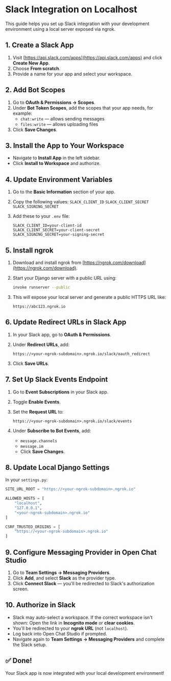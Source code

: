 # Slack Integration on Localhost

This guide helps you set up Slack integration with your development environment using a local server exposed via ngrok.

## 1. Create a Slack App

1. Visit [https://api.slack.com/apps](https://api.slack.com/apps) and click **Create New App**.
2. Choose **From scratch**.
3. Provide a name for your app and select your workspace.

## 2. Add Bot Scopes

1. Go to **OAuth & Permissions → Scopes**.
2. Under **Bot Token Scopes**, add the scopes that your app needs, for example:
   - `chat:write` — allows sending messages
   - `files:write` — allows uploading files
3. Click **Save Changes**.

## 3. Install the App to Your Workspace

- Navigate to **Install App** in the left sidebar.
- Click **Install to Workspace** and authorize.

## 4. Update Environment Variables

1. Go to the **Basic Information** section of your app.
2. Copy the following values:
   `SLACK_CLIENT_ID`
   `SLACK_CLIENT_SECRET`
   `SLACK_SIGNING_SECRET`
3. Add these to your `.env` file:

   ```env
   SLACK_CLIENT_ID=your-client-id
   SLACK_CLIENT_SECRET=your-client-secret
   SLACK_SIGNING_SECRET=your-signing-secret
   ```

## 5. Install ngrok

1. Download and install ngrok from [https://ngrok.com/download](https://ngrok.com/download).
2. Start your Django server with a public URL using:

   ```bash
   invoke runserver --public
   ```
3. This will expose your local server and generate a public HTTPS URL like:
   ```
   https://abc123.ngrok.io
   ```

## 6. Update Redirect URLs in Slack App

1. In your Slack app, go to **OAuth & Permissions**.
2. Under **Redirect URLs**, add:

   ```
   https://<your-ngrok-subdomain>.ngrok.io/slack/oauth_redirect
   ```
3. Click **Save URLs**.

## 7. Set Up Slack Events Endpoint

1. Go to **Event Subscriptions** in your Slack app.
2. Toggle **Enable Events**.
3. Set the **Request URL** to:

   ```
   https://<your-ngrok-subdomain>.ngrok.io/slack/events
   ```
4. Under **Subscribe to Bot Events**, add:
   - `message.channels`
   - `message.im`
   - Click **Save Changes**.

## 8. Update Local Django Settings

In your `settings.py`:

```python
SITE_URL_ROOT = "https://<your-ngrok-subdomain>.ngrok.io"

ALLOWED_HOSTS = [
    "localhost",
    "127.0.0.1",
    "<your-ngrok-subdomain>.ngrok.io"
]

CSRF_TRUSTED_ORIGINS = [
    "https://<your-ngrok-subdomain>.ngrok.io"
]
```

## 9. Configure Messaging Provider in Open Chat Studio

1. Go to **Team Settings → Messaging Providers**.
2. Click **Add**, and select **Slack** as the provider type.
3. Click **Connect Slack** — you'll be redirected to Slack's authorization screen.

## 10. Authorize in Slack

- Slack may auto-select a workspace. If the correct workspace isn't shown: 
Open the link in **Incognito mode** or **clear cookies**.
- You'll be redirected to your **ngrok URL** (not `localhost`).
- Log back into Open Chat Studio if prompted.
- Navigate again to **Team Settings → Messaging Providers** and complete the Slack setup.

## ✅ Done!

Your Slack app is now integrated with your local development environment!
